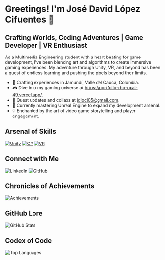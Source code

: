 # Greetings! I'm José David López Cifuentes 👾

## Crafting Worlds, Coding Adventures | Game Developer | VR Enthusiast

As a Multimedia Engineering student with a heart beating for game development, I've been blending art and algorithms to create immersive gaming experiences. My adventure through Unity, VR, and beyond has been a quest of endless learning and pushing the pixels beyond their limits.

- 🌟 Crafting experiences in Jamundí, Valle del Cauca, Colombia.
- 🎮 Dive into my gaming universe at https://portfolio-rho-opal-49.vercel.app/.
- 💌 Quest updates and collabs at jdloci05@gmail.com.
- 🚀 Currently mastering Unreal Engine to expand my development arsenal.
- 💡 Enchanted by the art of video game storytelling and player engagement.

## Arsenal of Skills
[![Unity](https://github.com/Jdloci05/Jdloci05/assets/78886868/5237bb54-f03d-46b5-9331-15cf701938e9)](https://unity.com/)
[![C#](Csharp-Icon-URL)](https://docs.microsoft.com/en-us/dotnet/csharp/)
[![VR](VR-Icon-URL)](https://www.vrs.org.uk/)

## Connect with Me
[![LinkedIn](LinkedIn-Icon-URL)](https://www.linkedin.com/in/jose-lopez-490166172/)
[![GitHub](GitHub-Icon-URL)](https://github.com/Jdloci05)

## Chronicles of Achievements
<!-- Custom Badges -->
![Achievements](Achievements-Badge-URL)

## GitHub Lore
![GitHub Stats](GitHub-Stats-Image-URL)

## Codex of Code
![Top Languages](Top-Languages-Card-URL)
